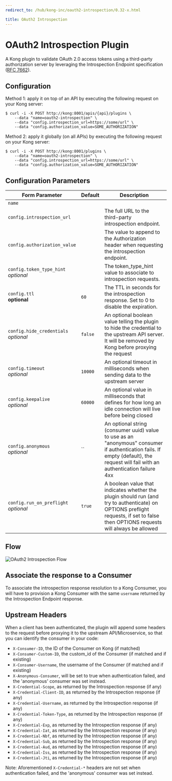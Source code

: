 ```yaml
---
redirect_to: /hub/kong-inc/oauth2-introspection/0.32-x.html

title: OAuth2 Introspection
---
```

# OAuth2 Introspection Plugin

A Kong plugin to validate OAuth 2.0 access tokens using a third-party authorization server by leveraging the Introspection Endpoint specification ([RFC 7662](https://tools.ietf.org/html/rfc7662)).

## Configuration

Method 1: apply it on top of an API by executing the following request on your Kong server:

```
$ curl -i -X POST http://kong:8001/apis/{api}/plugins \
    --data "name=oauth2-introspection" \
    --data "config.introspection_url=https://some/url" \
    --data "config.authorization_value=SOME_AUTHORIZATION"
```

Method 2: apply it globally (on all APIs) by executing the following request on your Kong server:

```
$ curl -i -X POST http://kong:8001/plugins \
    --data "name=oauth2-introspection" \
    --data "config.introspection_url=https://some/url" \
    --data "config.authorization_value=SOME_AUTHORIZATION"
```

## Configuration Parameters

| Form Parameter | Default | Description
| -------------- | ------- | -----------
| `name` | || The name of the plugin to use, in this case: oauth2-introspection.
|`config.introspection_url` || The full URL to the third-party introspection endpoint.
|`config.authorization_value` || The value to append to the Authorization header when requesting the introspection endpoint.
|`config.token_type_hint`<br>*optional* ||	The token_type_hint value to associate to introspection requests.
|`config.ttl`<br>**optional** |	`60` | The TTL in seconds for the introspection response. Set to 0 to disable the expiration.
|`config.hide_credentials`<br>*optional*	| `false` |	An optional boolean value telling the plugin to hide the credential to the upstream API server. It will be removed by Kong before proxying the request
|`config.timeout`<br>*optional* |	`10000` |	An optional timeout in milliseconds when sending data to the upstream server
|`config.keepalive`<br>*optional*	| `60000` |	An optional value in milliseconds that defines for how long an idle connection will live before being closed
|`config.anonymous`<br>*optional*	| `` | An optional string (consumer uuid) value to use as an "anonymous" consumer if authentication fails. If empty (default), the request will fail with an authentication failure 4xx
|`config.run_on_preflight`<br>*optional* | `true`	| A boolean value that indicates whether the plugin should run (and try to authenticate) on OPTIONS preflight requests, if set to false then OPTIONS requests will always be allowed

## Flow
<img src="/assets/img/docs/ee/oauth-introspection-flow.png" alt="OAuth2 Introspection Flow" />

## Associate the response to a Consumer

To associate the introspection response resolution to a Kong Consumer, you will have to provision a Kong Consumer with the same `username` returned by the Introspection Endpoint response.

## Upstream Headers

When a client has been authenticated, the plugin will append some headers to the request before proxying it to the upstream API/Microservice, so that you can identify the consumer in your code:

- `X-Consumer-ID`, the ID of the Consumer on Kong (if matched)
- `X-Consumer-Custom-ID`, the custom_id of the Consumer (if matched and if existing)
- `X-Consumer-Username`, the username of the Consumer (if matched and if existing)
- `X-Anonymous-Consumer`, will be set to true when authentication failed, and the 'anonymous' consumer was set instead.
- `X-Credential-Scope`, as returned by the Introspection response (if any)
- `X-Credential-Client-ID`, as returned by the Introspection response (if any)
- `X-Credential-Username`, as returned by the Introspection response (if any)
- `X-Credential-Token-Type`, as returned by the Introspection response (if any)
- `X-Credential-Exp`, as returned by the Introspection response (if any)
- `X-Credential-Iat`, as returned by the Introspection response (if any)
- `X-Credential-Nbf`, as returned by the Introspection response (if any)
- `X-Credential-Sub`, as returned by the Introspection response (if any)
- `X-Credential-Aud`, as returned by the Introspection response (if any)
- `X-Credential-Iss`, as returned by the Introspection response (if any)
- `X-Credential-Jti`, as returned by the Introspection response (if any)

Note: Aforementioned `X-Credential-*` headers are not set when authentication failed, and the 'anonymous' consumer was set instead.
